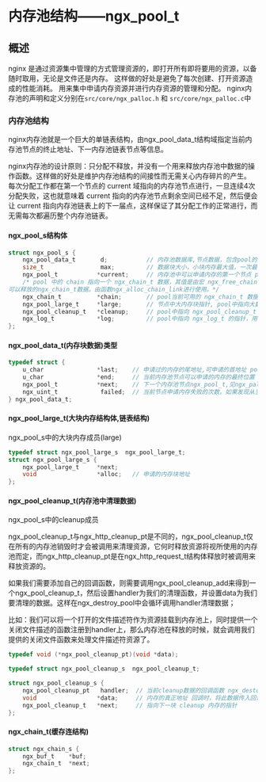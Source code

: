 # 内存池结构——ngx_pool_t

## 概述
nginx 是通过资源集中管理的方式管理资源的，即打开所有即将要用的资源，以备随时取用，无论是文件还是内存。
这样做的好处是避免了每次创建、打开资源造成的性能消耗。
用来集中申请内存资源并进行内存资源的管理和分配。
nginx内存池的声明和定义分别在`src/core/ngx_palloc.h` 和 `src/core/ngx_palloc.c`中

### 内存池结构
nginx内存池就是一个巨大的单链表结构，由ngx_pool_data_t结构域指定当前内存池节点的终止地址、下一内存池链表节点等信息。

nginx内存池的设计原则：只分配不释放，并没有一个用来释放内存池中数据的操作函数。这样做的好处是维护内存池结构的间接性而无需关心内存碎片的产生。
每次分配工作都在第一个节点的 current 域指向的内存池节点进行，一旦连续4次分配失败，这也就意味着 current 指向的内存池节点剩余空间已经不足，然后便会让 current 指向内存池链表上的下一届点，这样保证了其分配工作的正常进行，而无需每次都遍历整个内存池链表。

#### ngx_pool_s结构体
```c
struct ngx_pool_s {
    ngx_pool_data_t       d;           // 内存池数据库,节点数据，包含pool的数据区指针的结构体 pool->d.last ~ pool->d.end 中的内存区便是可用数据区
    size_t                max;         // 数据块大小，小块内存最大值，一次最多从pool中开辟的最大空间
    ngx_pool_t           *current;     // 内存池中可以申请内存的第一个节点 pool当前正在pool的指针 current 永远指向此pool的开始地址。(current的意思是当前的pool地址)
    /* pool 中的 chain 指向一个 ngx_chain_t 数据，其值是由宏 ngx_free_chain 进行赋予的，指向之前用完了的，
可以释放的ngx_chain_t数据。由函数ngx_alloc_chain_link进行使用。*/
    ngx_chain_t          *chain;       // pool当前可用的 ngx_chain_t 数据，注意：由 ngx_free_chain 赋值   ngx_alloc_chain_link
    ngx_pool_large_t     *large;       // 节点中大内存块指针, pool中指向大数据快的指针（大数据快是指 size > max 的数据块）
    ngx_pool_cleanup_t   *cleanup;     // pool中指向 ngx_pool_cleanup_t 数据块的指针 //cleanup在ngx_pool_cleanup_add赋值
    ngx_log_t            *log;         // pool中指向 ngx_log_t 的指针，用于写日志的ngx_event_accept会赋值
};
```
#### ngx_pool_data_t(内存块数据)类型
```c
typedef struct {
    u_char               *last;    // 申请过的内存的尾地址,可申请的首地址 pool->d.last ~ pool->d.end 中的内存区便是可用数据区。
    u_char               *end;     // 当前内存池节点可以申请的内存的最终位置
    ngx_pool_t           *next;    // 下一个内存池节点ngx_pool_t,见ngx_palloc_block
    ngx_uint_t            failed;  // 当前节点申请内存失败的次数。如果发现从当前pool中分配内存失败四次，则使用下一个pool,见ngx_palloc_block
} ngx_pool_data_t;
```

#### ngx_pool_large_t(大块内存结构体,链表结构)

ngx_pool_s中的大块内存成员(large)

```c
typedef struct ngx_pool_large_s  ngx_pool_large_t;
struct ngx_pool_large_s {
    ngx_pool_large_t     *next;
    void                 *alloc;   // 申请的内存块地址
};
```

#### ngx_pool_cleanup_t(内存池中清理数据)

ngx_pool_s中的cleanup成员

ngx_pool_cleanup_t与ngx_http_cleanup_pt是不同的，ngx_pool_cleanup_t仅在所有的内存池销毁时才会被调用来清理资源，它何时释放资源将视所使用的内存池而定，而ngx_http_cleanup_pt是在ngx_http_request_t结构体释放时被调用来释放资源的。

如果我们需要添加自己的回调函数，则需要调用ngx_pool_cleanup_add来得到一个ngx_pool_cleanup_t，然后设置handler为我们的清理函数，并设置data为我们要清理的数据。这样在ngx_destroy_pool中会循环调用handler清理数据；

比如：我们可以将一个打开的文件描述符作为资源挂载到内存池上，同时提供一个关闭文件描述的函数注册到handler上，那么内存池在释放的时候，就会调用我们提供的关闭文件函数来处理文件描述符资源了。

```c
typedef void (*ngx_pool_cleanup_pt)(void *data);

typedef struct ngx_pool_cleanup_s  ngx_pool_cleanup_t;

struct ngx_pool_cleanup_s {
    ngx_pool_cleanup_pt   handler;  // 当前cleanup数据的回调函数 ngx_destory_pool中执行
    void                 *data;     // 内存的真正地址 回调时，将此数据传入回调函数；  ngx_pool_cleanup_add中开辟空间
    ngx_pool_cleanup_t   *next;     // 指向下一块 cleanup 内存的指针
};
```


#### ngx_chain_t(缓存连结构)
```c
struct ngx_chain_s {
    ngx_buf_t    *buf;
    ngx_chain_t  *next;
};
```